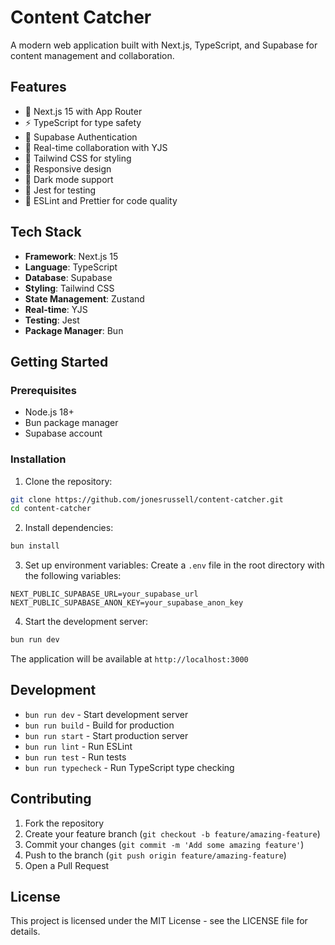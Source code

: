 # Content Catcher

A modern web application built with Next.js, TypeScript, and Supabase for content management and collaboration.

## Features

- 🚀 Next.js 15 with App Router
- ⚡ TypeScript for type safety
- 🔐 Supabase Authentication
- 🔄 Real-time collaboration with YJS
- 🎨 Tailwind CSS for styling
- 📱 Responsive design
- 🌙 Dark mode support
- 🧪 Jest for testing
- 📝 ESLint and Prettier for code quality

## Tech Stack

- **Framework**: Next.js 15
- **Language**: TypeScript
- **Database**: Supabase
- **Styling**: Tailwind CSS
- **State Management**: Zustand
- **Real-time**: YJS
- **Testing**: Jest
- **Package Manager**: Bun

## Getting Started

### Prerequisites

- Node.js 18+
- Bun package manager
- Supabase account

### Installation

1. Clone the repository:
```bash
git clone https://github.com/jonesrussell/content-catcher.git
cd content-catcher
```

2. Install dependencies:
```bash
bun install
```

3. Set up environment variables:
Create a `.env` file in the root directory with the following variables:
```env
NEXT_PUBLIC_SUPABASE_URL=your_supabase_url
NEXT_PUBLIC_SUPABASE_ANON_KEY=your_supabase_anon_key
```

4. Start the development server:
```bash
bun run dev
```

The application will be available at `http://localhost:3000`

## Development

- `bun run dev` - Start development server
- `bun run build` - Build for production
- `bun run start` - Start production server
- `bun run lint` - Run ESLint
- `bun run test` - Run tests
- `bun run typecheck` - Run TypeScript type checking

## Contributing

1. Fork the repository
2. Create your feature branch (`git checkout -b feature/amazing-feature`)
3. Commit your changes (`git commit -m 'Add some amazing feature'`)
4. Push to the branch (`git push origin feature/amazing-feature`)
5. Open a Pull Request

## License

This project is licensed under the MIT License - see the LICENSE file for details.